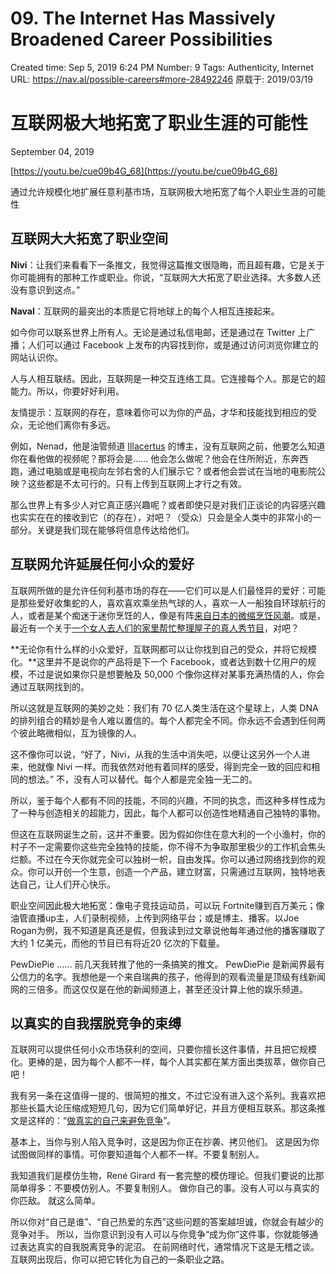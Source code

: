 # 09. The Internet Has Massively Broadened Career Possibilities

Created time: Sep 5, 2019 6:24 PM
Number: 9
Tags: Authenticity, Internet
URL: https://nav.al/possible-careers#more-28492246
原载于: 2019/03/19

# **互联网极大地拓宽了职业生涯的可能性**

September 04, 2019

[https://youtu.be/cue09b4G_68](https://youtu.be/cue09b4G_68)

通过允许规模化地扩展任意利基市场，互联网极大地拓宽了每个人职业生涯的可能性

## **互联网大大拓宽了职业空间**

**Nivi**：让我们来看看下一条推文，我觉得这篇推文很隐晦，而且超有趣，它是关于你可能拥有的那种工作或职业。你说，“互联网大大拓宽了职业选择。大多数人还没有意识到这点。”

**Naval**：互联网的最突出的本质是它将地球上的每个人相互连接起来。

如今你可以联系世界上所有人。无论是通过私信电邮，还是通过在 Twitter 上广播；人们可以通过 Facebook 上发布的内容找到你，或是通过访问浏览你建立的网站认识你。

人与人相互联结。因此，互联网是一种交互连络工具。它连接每个人。那是它的超能力。所以，你要好好利用。

友情提示：互联网的存在，意味着你可以为你的产品，才华和技能找到相应的受众，无论他们离你有多远。

例如，Nenad，他是油管频道 [Illacertus](https://www.youtube.com/channel/UCmvhCWvHk3-SJqljh5cCm8A) 的博主，没有互联网之前，他要怎么知道你在看他做的视频呢？那将会是…… 他会怎么做呢？他会在住所附近，东奔西跑，通过电脑或是电视向左邻右舍的人们展示它？或者他会尝试在当地的电影院公映？这些都是不太可行的。只有上传到互联网上才行之有效。

那么世界上有多少人对它真正感兴趣呢？或者即使只是对我们正谈论的内容感兴趣也实实在在的接收到它（的存在），对吧？（受众）只会是全人类中的非常小的一部分。关键是我们现在能够将信息传达给他们。

## **互联网允许延展任何小众的爱好**

互联网所做的是允许任何利基市场的存在——它们可以是人们最怪异的爱好：可能是那些爱好收集蛇的人，喜欢喜欢乘坐热气球的人，喜欢一人一船独自环球航行的人，或者是某个痴迷于迷你烹饪的人，像是有阵[来自日本的微缩烹饪风潮](https://www.google.com/search?q=Japanese+miniature+cooking+phenomenon&oq=Japanese+miniature+cooking+phenomenon&aqs=chrome..69i57&sourceid=chrome&ie=UTF-8)。或是，最近有一个关于[一个女人去人们的家里帮忙整理屋子的真人秀节目](https://zh.wikipedia.org/wiki/%E6%80%A6%E7%84%B6%E5%BF%83%E5%8A%A8%E7%9A%84%E4%BA%BA%E7%94%9F%E6%95%B4%E7%90%86%E9%AD%94%E6%B3%95)，对吧？

**无论你有什么样的小众爱好，互联网都可以让你找到自己的受众，并将它规模化。**这里并不是说你的产品将是下一个 Facebook，或者达到数十亿用户的规模，不过是说如果你只是想要触及 50,000 个像你这样对某事充满热情的人，你会通过互联网找到的。

所以这就是互联网的美妙之处：我们有 70 亿人类生活在这个星球上，人类 DNA 的排列组合的精妙是令人难以置信的。每个人都完全不同。你永远不会遇到任何两个彼此略微相似，互为镜像的人。

这不像你可以说，“好了，Nivi，从我的生活中消失吧，以便让这另外一个人进来，他就像 Nivi 一样。而我依然对他有着同样的感受，得到完全一致的回应和相同的想法。” 不，没有人可以替代。每个人都是完全独一无二的。

所以，鉴于每个人都有不同的技能，不同的兴趣，不同的执念，而这种多样性成为了一种与创造相关的超能力，因此，每个人都可以创造性地精通自己独特的事物。

但这在互联网诞生之前，这并不重要。因为假如你住在意大利的一个小渔村，你的村子不一定需要你这些完全独特的技能，你不得不为争取那里极少的工作机会焦头烂额。不过在今天你就完全可以独树一帜，自由发挥。你可以通过网络找到你的观众。你可以开创一个生意，创造一个产品，建立财富，只需通过互联网，独特地表达自己，让人们开心快乐。

职业空间因此极大地拓宽：像电子竞技运动员，可以玩 Fortnite赚到百万美元；像油管直播up主，人们录制视频，上传到网络平台；或是博主、播客。以Joe Rogan为例，我不知道是真还是假，但我读到过文章说他每年通过他的播客赚取了大约 1 亿美元，而他的节目已有将近20 亿次的下载量。

PewDiePie …… 前几天我转推了他的一条搞笑的推文。 PewDiePie 是新闻界最有公信力的名字。我想他是一个来自瑞典的孩子，他得到的观看流量是顶级有线新闻网的三倍多。而这仅仅是在他的新闻频道上，甚至还没计算上他的娱乐频道。

## **以真实的自我摆脱竞争的束缚**

互联网可以提供任何小众市场获利的空间，只要你擅长这件事情，并且把它规模化。更棒的是，因为每个人都不一样，每个人其实都在某方面出类拔萃，做你自己吧！

我有另一条在这值得一提的、很简短的推文，不过它没有进入这个系列。我喜欢把那些长篇大论压缩成短短几句，因为它们简单好记，并且方便相互联系。那这条推文是这样的：“[做真实的自己来避免竞争](https://twitter.com/naval/status/975975798204112896?lang=en)”。

基本上，当你与别人陷入竞争时，这是因为你正在抄袭、拷贝他们。 这是因为你试图做同样的事情。可你要知道每个人都不一样。不要复制别人。

我知道我们是模仿生物，René Girard 有一套完整的模仿理论。但我们要说的比那简单得多：不要模仿别人。不要复制别人。 做你自己的事。没有人可以与真实的你匹敌。 就这么简单。

所以你对“自己是谁”、“自己热爱的东西”这些问题的答案越坦诚，你就会有越少的竞争对手。 所以，当你意识到没有人可以与你竞争“成为你”这件事，你就能够通过表达真实的自我脱离竞争的泥沼。 在前网络时代，通常情况下这是无稽之谈。互联网出现后，你可以把它转化为自己的一条职业之路。